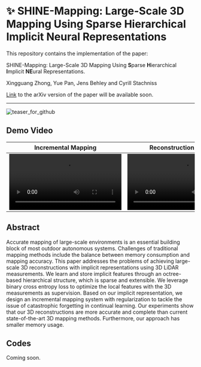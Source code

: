 # ✨ SHINE-Mapping: Large-Scale 3D Mapping Using Sparse Hierarchical Implicit Neural Representations
This repository contains the implementation of the paper:

SHINE-Mapping: Large-Scale 3D Mapping Using **S**parse **H**ierarchical **I**mplicit **NE**ural Representations.

Xingguang Zhong, Yue Pan, Jens Behley and Cyrill Stachniss

[Link]() to the arXiv version of the paper will be available soon.

----
![teaser_for_github](https://user-images.githubusercontent.com/34207278/192101055-271aafe2-7198-46b2-ae70-dae8d3bc0f97.png)

## Demo Video

Incremental Mapping | Reconstruction Results |
:-: | :-: |
<video src='https://user-images.githubusercontent.com/34207278/192112474-f88d0d90-96a4-4ff3-b3bb-4e119b810d9e.mp4'> | <video src='https://user-images.githubusercontent.com/34207278/192112449-56cb5c73-500f-416a-8892-e44d0e962669.mp4'> |


## Abstract

Accurate mapping of large-scale environments is an essential building block of most outdoor autonomous systems. Challenges of traditional mapping methods include the balance between memory consumption and mapping accuracy. This paper addresses the problems of achieving large-scale 3D reconstructions with implicit representations using 3D LiDAR measurements. We learn and store implicit features through an octree-based hierarchical structure, which is sparse and extensible. We leverage binary cross entropy loss to optimize the local features with the 3D measurements as supervision. Based on our implicit representation, we design an incremental mapping system with regularization to tackle the issue of catastrophic forgetting in continual learning. Our experiments show that our 3D reconstructions are more accurate and complete than current state-of-the-art 3D mapping methods. Furthermore, our approach has smaller memory usage.


## Codes
Coming soon.





